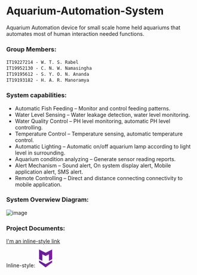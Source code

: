 # Aquarium-Automation-System
Aquarium Automation device for small scale home held aquariums that automates most of human interaction needed functions.  
   
### Group Members:
    IT19227214 - W. T. S. Rabel
    IT19952130 - C. N. W. Namasingha
    IT19195612 - S. Y. O. N. Ananda
    IT19193182 - H. A. R. Manoramya

### System capabilities:

+ Automatic Fish Feeding – Monitor and control feeding patterns.
+ Water Level Sensing – Water leakage detection, water level monitoring.
+ Water Quality Control – PH level monitoring, automatic PH level controlling.
+ Temperature Control – Temperature sensing, automatic temperature control.
+ Automatic Lighting – Automatic on/off aquarium lamp according to light level in surrounding.
+ Aquarium condition analyzing – Generate sensor reading reports.
+ Alert Mechanism – Sound alert, On system display alert, Mobile application alert, SMS alert. 
+ Remote Controlling – Direct and distance connecting connectivity to mobile application.

### System Overwiew Diagram:

![image](https://user-images.githubusercontent.com/97085704/148671731-3219b16e-588d-4b95-8df8-12a0936ae32e.png)

### Project Documents:
[I'm an inline-style link](https://www.google.com)

Inline-style: 
![alt text](https://github.com/adam-p/markdown-here/raw/master/src/common/images/icon48.png "Logo Title Text 10")
